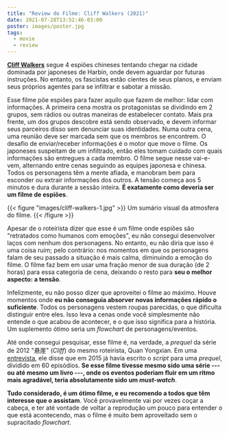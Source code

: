 ```yaml
---
title: "Review do Filme: Cliff Walkers (2021)"
date: 2021-07-28T13:52:46-03:00
poster: images/poster.jpg
tags:
  - movie
  - review
---
```


**[Cliff Walkers](https://www.themoviedb.org/movie/639557-impasse)** segue 4 espiões chineses tentando chegar na cidade dominada por japoneses de Harbin, onde devem aguardar por futuras instruções. No entanto, os fascistas estão cientes de seus planos, e enviam seus próprios agentes para se infiltrar e sabotar a missão.

Esse filme põe espiões para fazer aquilo que fazem de melhor: lidar com informações. A primeira cena mostra os protagonistas se dividindo em 2 grupos, sem rádios ou outras maneiras de estabelecer contato. Mais pra frente, um dos grupos descobre está sendo observado, e devem informar seus parceiros disso sem denunciar suas identidades. Numa outra cena, uma reunião deve ser marcada sem que os membros se encontrem. O desafio de enviar/receber informações é o motor que move o filme. Os japoneses suspeitam de um infiltrado, então eles tomam cuidado com quais informações são entregues a cada membro. O filme segue nesse vai-e-vem, alternando entre cenas seguindo as equipes japonesa e chinesa. Todos os personagens têm a mente afiada, e manobram bem para esconder ou extrair informações dos outros. A tensão começa aos 5 minutos e dura durante a sessão inteira. **É exatamente como deveria ser um filme de espiões**.

{{< figure "images/cliff-walkers-1.jpg" >}}
  Um sumário visual da atmosfera do filme.
{{< /figure >}}

Apesar de o roteirista dizer que esse é um filme onde espiões são "retratados como humanos com emoções", eu não consegui desenvolver laços com nenhum dos personagens. No entanto, eu não diria que isso é uma coisa ruim; pelo contrário: nos momentos em que os personagens falam de seu passado a situação é mais calma, diminuindo a emoção do filme. O filme faz bem em usar uma fração menor de sua duração (de 2 horas) para essa categoria de cena, deixando o resto para **seu o melhor aspecto: a tensão**.

Infelizmente, eu não posso dizer que aproveitei o filme ao máximo. Houve momentos onde **eu não conseguia absorver novas informações rápido o suficiente**. Todos os personagens vestem roupas parecidas, o que dificulta distinguir entre eles. Isso leva a cenas onde você simplesmente não entende o que acabou de acontecer, e o que isso significa para a história. Um suplemento ótimo seria um *flowchart* de personagens/eventos.

Até onde consegui pesquisar, esse filme é, na verdade, a *prequel* da série de 2012 "悬崖" (*Cliff*) do mesmo roteirista, Quan Yongxian. Em uma [entrevista](https://inf.news/entertainment/bd5332246260958e06dc8ead644ec3da.html), ele disse que em 2015 já havia escrito o *script* para uma *prequel*, dividido em 60 episódios. **Se esse filme tivesse mesmo sido uma série --- ou até mesmo um livro ---, onde os eventos poderiam fluir em um ritmo mais agradável, teria absolutamente sido um *must-watch***.

**Tudo considerado, é um ótimo filme, e eu recomendo a todos que têm interesse que o assistam**. Você provavelmente vai por vezes coçar a cabeça, e ter até vontade de voltar a reprodução um pouco para entender o que está acontecendo, mas o filme é muito bem aproveitado sem o supracitado *flowchart*.